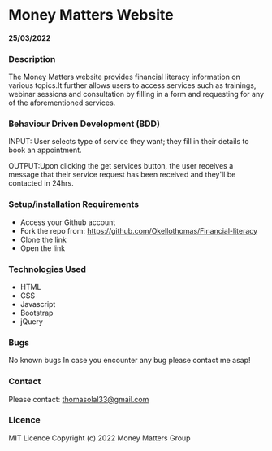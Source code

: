 # Money Matters Website
#### 25/03/2022  

### Description
The Money Matters website provides financial literacy information on various topics.It further allows users to access services such as trainings, webinar sessions and consultation by filling in a form and requesting for any of the aforementioned services. 

### Behaviour Driven Development (BDD)
INPUT: User selects type of service they want; they fill in their details to book an appointment.

OUTPUT:Upon clicking the get services button, the user receives a message that their service request has been received and they'll be contacted in 24hrs.

### Setup/installation Requirements
 * Access your Github account
 * Fork the repo from: https://github.com/Okellothomas/Financial-literacy
 * Clone the link
 * Open the link 

 ### Technologies Used
 - HTML
 - CSS
 - Javascript 
 - Bootstrap 
 - jQuery

### Bugs
No known bugs
In case you encounter any bug please contact me asap!

### Contact
Please contact: thomasolal33@gmail.com

 ### Licence
 MIT Licence
 Copyright (c) 2022 Money Matters Group